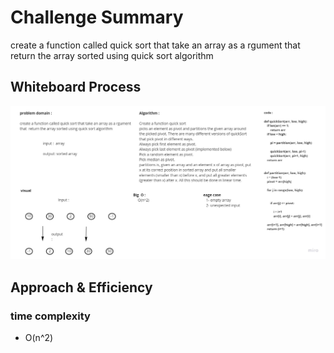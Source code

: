 # Challenge Summary
create a function called quick sort that take an array as a rgument
that  return the array sorted using quick sort algorithm

## Whiteboard Process
![](assets\quick_sort.jpg)
## Approach & Efficiency
### time complexity
 + O(n^2)
